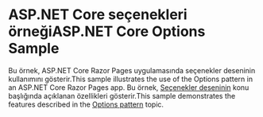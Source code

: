 # <a name="aspnet-core-options-sample"></a><span data-ttu-id="b5984-101">ASP.NET Core seçenekleri örneği</span><span class="sxs-lookup"><span data-stu-id="b5984-101">ASP.NET Core Options Sample</span></span>

<span data-ttu-id="b5984-102">Bu örnek, ASP.NET Core Razor Pages uygulamasında seçenekler deseninin kullanımını gösterir.</span><span class="sxs-lookup"><span data-stu-id="b5984-102">This sample illustrates the use of the Options pattern in an ASP.NET Core Razor Pages app.</span></span> <span data-ttu-id="b5984-103">Bu örnek, [Seçenekler deseninin](https://docs.microsoft.com/aspnet/core/fundamentals/configuration/options) konu başlığında açıklanan özellikleri gösterir.</span><span class="sxs-lookup"><span data-stu-id="b5984-103">This sample demonstrates the features described in the [Options pattern](https://docs.microsoft.com/aspnet/core/fundamentals/configuration/options) topic.</span></span>
